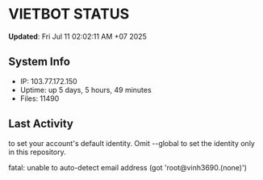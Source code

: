 # VIETBOT STATUS
**Updated**: Fri Jul 11 02:02:11 AM +07 2025

## System Info
- IP: 103.77.172.150
- Uptime: up 5 days, 5 hours, 49 minutes
- Files: 11490

## Last Activity

to set your account's default identity.
Omit --global to set the identity only in this repository.

fatal: unable to auto-detect email address (got 'root@vinh3690.(none)')
